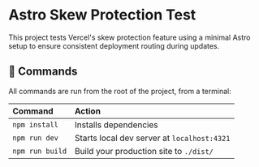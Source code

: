 # Astro Skew Protection Test

This project tests Vercel's skew protection feature using a minimal Astro setup to ensure consistent deployment routing during updates.

## 🧞 Commands

All commands are run from the root of the project, from a terminal:

| Command         | Action                                      |
| :-------------- | :------------------------------------------ |
| `npm install`   | Installs dependencies                       |
| `npm run dev`   | Starts local dev server at `localhost:4321` |
| `npm run build` | Build your production site to `./dist/`     |
